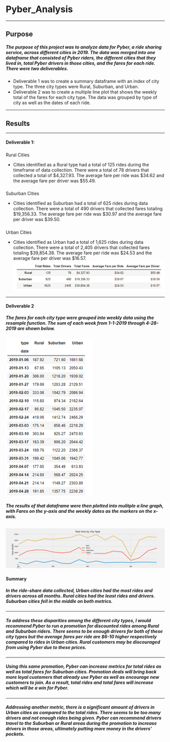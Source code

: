 # Pyber_Analysis
---
## Purpose
##### The purpose of this project was to analyze data for Pyber, a ride sharing service, across different cities in 2019. The data was merged into one dataframe that consisted of Pyber riders, the different cities that they lived in, total Pyber drivers in those cities, and the fares for each ride. There were two deliverables.
#####
* Deliverable 1 was to create a summary dataframe with an index of city type. The three city types were Rural, Suburban, and Urban.
* Deliverable 2 was to create a multiple line plot that shows the weekly total of the fares for each city type. The data was grouped by type of city as well as the dates of each ride.
---
## Results
---
#### Deliverable 1:
#####
Rural Cities 
  * Cities identified as a Rural type had a total of 125 rides during the timeframe of data collection. There were a total of 78 drivers that collected a total of $4,327.93. The average fare per ride was $34.62 and the average fare per driver was $55.49.
#####
 Suburban Cities
  * Cities identified as Suburban had a total of 625 rides during data collection. There were a total of 490 drivers that collected fares totaling $19,356.33. The average fare per ride was $30.97 and the average fare per driver was $39.50.
#####
Urban Cities
  * Cities identified as Urban had a total of 1,625 rides during data collection. There were a total of 2,405 drivers that collected fares totaling $39,854.38. The average fare per ride was $24.53 and the average fare per driver was $16.57.
![](https://github.com/yfaulkne/Pyber_Analysis/blob/main/analysis/pyber_summary_df.PNG)
---
#### Deliverable 2
##### The fares for each city type were grouped into weekly data using the resample function. The sum of each week from 1-1-2019 through 4-28-2019 are shown below.
![](https://github.com/yfaulkne/Pyber_Analysis/blob/main/analysis/pyber_weekly_pivot.PNG)
##### The results of that dataframe were then plotted into mulitple a line graph, with Fares on the y-axis and the weekly dates as the markers on the x-axis.
![](https://github.com/yfaulkne/Pyber_Analysis/blob/main/analysis/Pyber_fare_summary.png)
---
#### Summary
##### In the ride-share data collected, Urban cities had the most rides and drivers across all months. Rural cities had the least rides and drivers. Suburban cities fell in the middle on both metrics. 
---
##### To address these disparities among the different city types, I would recommend Pyber to run a promotion for discounted rides among Rural and Suburban riders. There seems to be enough drivers for both of these city types but the average fares per ride are $6-10 higher respectively compared to rides in Urban cities. Rural customers may be discouraged from using Pyber due to these prices.
--- 
##### Using this same promotion, Pyber can increase metrics for total rides as well as total fares for Suburban cities. Promotion deals will bring back more loyal customers that already use Pyber as well as encourage new customers to join. As a result, total rides and total fares will increase which will be a win for Pyber.
---
##### Addressing another metric, there is a significant amount of drivers in Urban cities as compared to the total rides. There seems to be too many drivers and not enough rides being given. Pyber can recommend drivers travel to the Suburban or Rural areas during the promotion to increase drivers in those areas, ultimately putting more money in the drivers' pockets.

